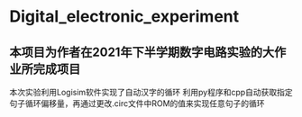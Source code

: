 # Digital_electronic_experiment
## 本项目为作者在2021年下半学期数字电路实验的大作业所完成项目
本次实验利用Logisim软件实现了自动汉字的循环
利用py程序和cpp自动获取指定句子循环偏移量，再通过更改.circ文件中ROM的值来实现任意句子的循环
